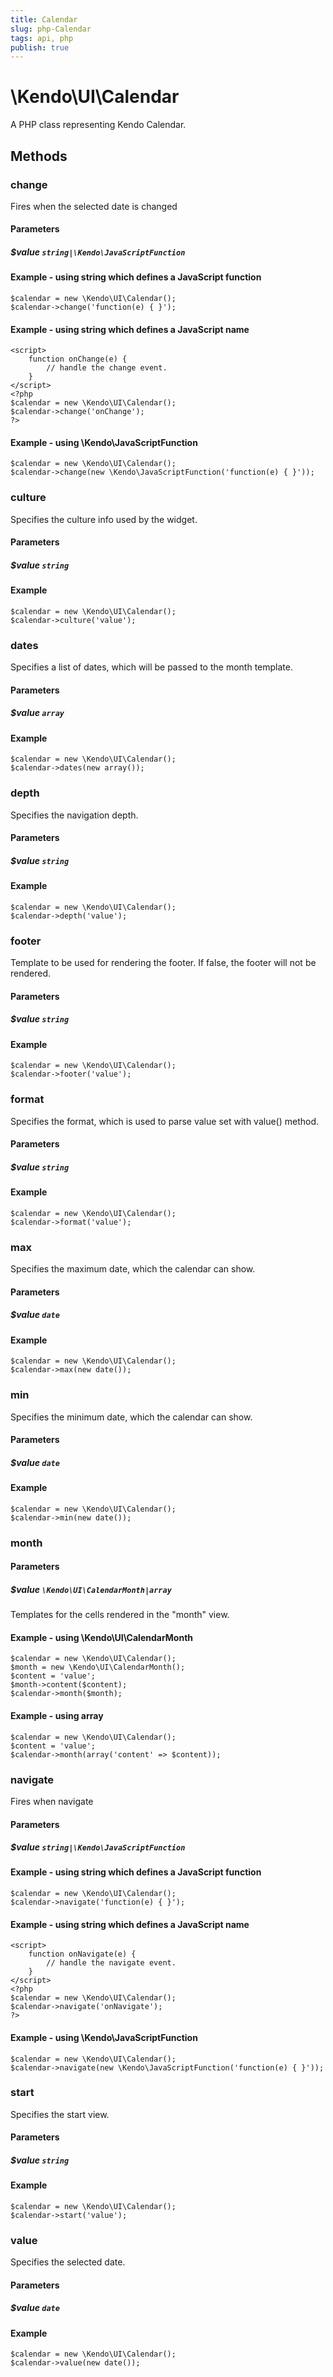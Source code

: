 ```yaml
---
title: Calendar
slug: php-Calendar
tags: api, php
publish: true
---
```


# \Kendo\UI\Calendar

A PHP class representing Kendo Calendar.


## Methods

### change
Fires when the selected date is changed
#### Parameters

##### $value `string|\Kendo\JavaScriptFunction`

#### Example - using string which defines a JavaScript function

    $calendar = new \Kendo\UI\Calendar();
    $calendar->change('function(e) { }');

#### Example - using string which defines a JavaScript name
    <script>
        function onChange(e) {
            // handle the change event.
        }
    </script>
    <?php
    $calendar = new \Kendo\UI\Calendar();
    $calendar->change('onChange');
    ?>

#### Example - using \Kendo\JavaScriptFunction

    $calendar = new \Kendo\UI\Calendar();
    $calendar->change(new \Kendo\JavaScriptFunction('function(e) { }'));

### culture
Specifies the culture info used by the widget.
#### Parameters

##### $value `string`



#### Example 
    $calendar = new \Kendo\UI\Calendar();
    $calendar->culture('value');

### dates
Specifies a list of dates, which will be passed to the month template.
#### Parameters

##### $value `array`



#### Example 
    $calendar = new \Kendo\UI\Calendar();
    $calendar->dates(new array());

### depth
Specifies the navigation depth.
#### Parameters

##### $value `string`



#### Example 
    $calendar = new \Kendo\UI\Calendar();
    $calendar->depth('value');

### footer
Template to be used for rendering the footer. If false, the footer will not be rendered.
#### Parameters

##### $value `string`



#### Example 
    $calendar = new \Kendo\UI\Calendar();
    $calendar->footer('value');

### format
Specifies the format, which is used to parse value set with value() method.
#### Parameters

##### $value `string`



#### Example 
    $calendar = new \Kendo\UI\Calendar();
    $calendar->format('value');

### max
Specifies the maximum date, which the calendar can show.
#### Parameters

##### $value `date`



#### Example 
    $calendar = new \Kendo\UI\Calendar();
    $calendar->max(new date());

### min
Specifies the minimum date, which the calendar can show.
#### Parameters

##### $value `date`



#### Example 
    $calendar = new \Kendo\UI\Calendar();
    $calendar->min(new date());

### month

#### Parameters

##### $value `\Kendo\UI\CalendarMonth|array`

Templates for the cells rendered in the "month" view.


#### Example - using \Kendo\UI\CalendarMonth

    $calendar = new \Kendo\UI\Calendar();
    $month = new \Kendo\UI\CalendarMonth();
    $content = 'value';
    $month->content($content);
    $calendar->month($month);

#### Example - using array

    $calendar = new \Kendo\UI\Calendar();
    $content = 'value';
    $calendar->month(array('content' => $content));

### navigate
Fires when navigate
#### Parameters

##### $value `string|\Kendo\JavaScriptFunction`

#### Example - using string which defines a JavaScript function

    $calendar = new \Kendo\UI\Calendar();
    $calendar->navigate('function(e) { }');

#### Example - using string which defines a JavaScript name
    <script>
        function onNavigate(e) {
            // handle the navigate event.
        }
    </script>
    <?php
    $calendar = new \Kendo\UI\Calendar();
    $calendar->navigate('onNavigate');
    ?>

#### Example - using \Kendo\JavaScriptFunction

    $calendar = new \Kendo\UI\Calendar();
    $calendar->navigate(new \Kendo\JavaScriptFunction('function(e) { }'));

### start
Specifies the start view.
#### Parameters

##### $value `string`



#### Example 
    $calendar = new \Kendo\UI\Calendar();
    $calendar->start('value');

### value
Specifies the selected date.
#### Parameters

##### $value `date`



#### Example 
    $calendar = new \Kendo\UI\Calendar();
    $calendar->value(new date());

